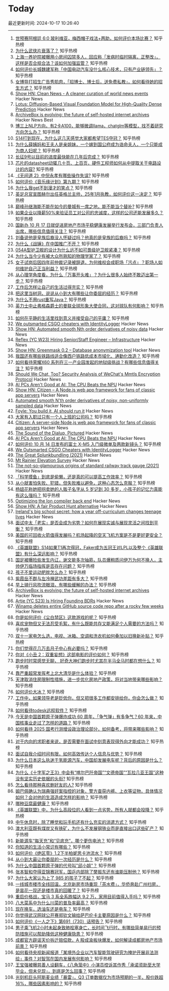 # Today

最近更新时间: 2024-10-17 10:26:40

--- 
1. [世预赛阿根廷 6:0 玻利维亚，梅西帽子戏法+两助，如何评价本场比赛？](https://www.zhihu.com/question/1027847977) 知乎热榜
2. [为什么武侠片衰落了？](https://www.zhihu.com/question/480063802) 知乎热榜
3. [上海一养护院被曝用小房间囚禁多人，回应称「发病时临时隔离，正整改」，这样是否合规合法？该如何加强监管？](https://www.zhihu.com/question/884020032) 知乎热榜
4. [如何评价长城魏建军称「中国电动汽车没什么核心技术，只有产业链领先」？](https://www.zhihu.com/question/1029462247) 知乎热榜
5. [女博导打招生广告秀肌肉，「招博士、博士后，送免费私教」，如何看待她的招生方式？](https://www.zhihu.com/question/950966170) 知乎热榜
6. [Show HN: Clean News - A cleaner curation of world news events](https://cleannews.fyi) Hacker News
7. [Lotus: Diffusion-Based Visual Foundation Model for High-Quality Dense Prediction](https://lotus3d.github.io/) Hacker News
8. [ArchiveBox is evolving: the future of self-hosted internet archives](https://docs.sweeting.me/s/archivebox-plugin-ecosystem-announcement) Hacker News Best
9. [博三上NLP方向，有2卡A100，能够微调llama，chatglm等模型，找不着研究方向怎么办？](https://www.zhihu.com/question/629933996) 知乎热榜
10. [S14打到现在，为什么这几天感觉大家都希望TES夺冠？](https://www.zhihu.com/question/945849816) 知乎热榜
11. [为什么薛姨妈和王夫人是亲姐妹，一个嫁到国公府成为诰命夫人，一个只能成为商人妇呢？](https://www.zhihu.com/question/38166310) 知乎热榜
12. [长征9号以目前的进度最快能在几年后完成？](https://www.zhihu.com/question/565382237) 知乎热榜
13. [芯片的datasheet动辄几十页、上百页，硬件工程师如何从中提取关于电路设计的内容?](https://www.zhihu.com/question/286868108) 知乎热榜
14. [《无间道 2》中倪永孝有哪些操作失误?](https://www.zhihu.com/question/666163316) 知乎热榜
15. [如何评价《音乐缘计划》第九期？](https://www.zhihu.com/question/862033930) 知乎热榜
16. [为什么我get不到漫才的笑点？](https://www.zhihu.com/question/493179145) 知乎热榜
17. [英足总官宣图赫尔出任英格兰主帅，25年1月执教，如何评价这一决定？](https://www.zhihu.com/question/994371754) 知乎热榜
18. [巅峰孙继海能不能在如今的曼城有一席之地，能不能当个替补?](https://www.zhihu.com/question/667607897) 知乎热榜
19. [如果企业以降薪50%来验证员工对公司的忠诚度，这样的公司还能发展多久？](https://www.zhihu.com/question/666476753) 知乎热榜
20. [国新办 10 月 17 日就促进房地产市场平稳健康发展举行发布会，三部门负责人出席，哪些信息值得关注？](https://www.zhihu.com/question/976427423) 知乎热榜
21. [刘备说他是皇族后裔没人怀疑过吗？他真的是皇族的后裔吗？](https://www.zhihu.com/question/24752878) 知乎热榜
22. [为什么《战锤》在中国推广不开？](https://www.zhihu.com/question/299006388) 知乎热榜
23. [054A型护卫舰的设计为什么远不如可畏级护卫舰紧凑？](https://www.zhihu.com/question/666443756) 知乎热榜
24. [为什么当今少有被大众所熟知的物理学家了？](https://www.zhihu.com/question/276968057) 知乎热榜
25. [女子试岗后因四年前仲裁记录被辞退，为何维权会成职场「污点」？职场人如何维护自己正当利益？](https://www.zhihu.com/question/1031773357) 知乎热榜
26. [从心理学角度看，为什么「万事开头难」？为什么很多人始终不敢迈出第一步？](https://www.zhihu.com/question/924496837) 知乎热榜
27. [工作后怎样让自己的生活过得充实？](https://www.zhihu.com/question/757861435) 知乎热榜
28. [把这里当树洞，说说从小到大有哪些让你委屈的经历？](https://www.zhihu.com/question/804219031) 知乎热榜
29. [为什么不用rust重写Java？](https://www.zhihu.com/question/806130182) 知乎热榜
30. [英力士中止弗格森爵士的曼联全球形象大使合同，这对球队有何影响？](https://www.zhihu.com/question/963626790) 知乎热榜
31. [如何在平静的生活里找到意义并接受自己的平庸？](https://www.zhihu.com/question/954333034) 知乎热榜
32. [We outsmarted CSGO cheaters with IdentityLogger](https://mobeigi.com/blog/gaming/how-we-outsmarted-csgo-cheaters-with-identitylogger/) Hacker News
33. [Show HN: Automated smooth Nth order derivatives of noisy data](https://github.com/hugohadfield/kalmangrad) Hacker News
34. [Reflex (YC W23) Hiring Senior/Staff Engineer – Infrastructure](https://www.ycombinator.com/companies/reflex/jobs/uBt9ZNP-senior-staff-engineer-infrastructure) Hacker News
35. [Show HN: Greenmask 0.2 – Database anonymization tool](https://github.com/GreenmaskIO/greenmask) Hacker News
36. [我国还有哪些铁路线适合像西户铁路低成本市域化、通勤化改造？](https://www.zhihu.com/question/853719872) 知乎热榜
37. [如何看待荣耀X60 系列在三一产业园发起的地狱级挑战？有哪些信息值得关注？](https://www.zhihu.com/question/1062747627) 知乎热榜
38. [Should We Chat, Too? Security Analysis of WeChat's Mmtls Encryption Protocol](https://citizenlab.ca/2024/10/should-we-chat-too-security-analysis-of-wechats-mmtls-encryption-protocol/) Hacker News
39. [AI PCs Aren't Good at AI: The CPU Beats the NPU](https://github.com/usefulsensors/qc_npu_benchmark) Hacker News
40. [Show HN: Citizen – A Node.js web app framework for fans of classic app servers](https://github.com/jaysylvester/citizen) Hacker News
41. [Automated smooth N'th order derivatives of noisy, non-uniformly sampled data](https://github.com/hugohadfield/kalmangrad) Hacker News
42. [Foyle: You build it, AI should run it](https://future.mozilla.org/builders/news_insights/foyle-you-build-it-ai-should-run-it/) Hacker News
43. [大家有入职过只有一个人上班的公司吗？](https://www.zhihu.com/question/458895984) 知乎热榜
44. [Citizen: A server-side Node.js web app framework for fans of classic app servers](https://github.com/jaysylvester/citizen) Hacker News
45. [The Sound of the Dialup, Pictured](https://www.windytan.com/2012/11/the-sound-of-dialup-pictured.html) Hacker News
46. [AI PCs Aren't Good at AI: The CPU Beats the NPU](https://petewarden.com/2024/10/16/ai-pcs-arent-very-good-at-ai/) Hacker News
47. [如何评价 10 月 14 日发布的富士 X-M5 入门级微单及两款新镜头？](https://www.zhihu.com/question/799380131) 知乎热榜
48. [We Outsmarted CSGO Cheaters with IdentityLogger](https://mobeigi.com/blog/gaming/how-we-outsmarted-csgo-cheaters-with-identitylogger/) Hacker News
49. [The Great Splunkbundling (2021)](https://rakgarg.substack.com/p/the-great-splunkbundling) Hacker News
50. [Mt Rainier Elevation Survey](https://www.countryhighpoints.com/mt-rainier-elevation-survey/) Hacker News
51. [The not-so-glamourous origins of standard railway track gauge (2021)](https://garethdennis.medium.com/the-not-so-glamourous-origins-of-standard-track-gauge-2b5f1ae7e3bc) Hacker News
52. [「科学摸鱼」到底是偷懒，还是真的可以提高工作效率？](https://www.zhihu.com/question/789437876) 知乎热榜
53. [从小就害怕失败、犯错，但失败难以避免，这种心态怎么克服？](https://www.zhihu.com/question/851462836) 知乎热榜
54. [杨妞花称她把拐卖她的人贩子名字从 5 岁记到 30 多岁，小孩子的记忆力真能有这么强吗？](https://www.zhihu.com/question/817400910) 知乎热榜
55. [Optimizing the Ion compiler back end](https://spidermonkey.dev/blog/2024/10/16/75x-faster-optimizing-the-ion-compiler-backend.html) Hacker News
56. [Show HN: A fair Product Hunt alternative](https://simplelister.com/) Hacker News
57. [Ireland's big school secret: how a year off-curriculum changes teenage lives](https://www.theguardian.com/lifeandstyle/2024/oct/16/ireland-school-secret-transition-year-off-curriculum) Hacker News
58. [面试中太「老实」是否会成为劣势？如何在展现实诚与展现灵活之间找到平衡？](https://www.zhihu.com/question/668860937) 知乎热榜
59. [美国的可回收火箭值得发展吗？机场起降的空天飞机方案是不是更好更安全？](https://www.zhihu.com/question/934564917) 知乎热榜
60. [《英雄联盟》S14如果T1再次得冠，Faker成为五冠王对LPL以及整个《英雄联盟》有什么深远影响？](https://www.zhihu.com/question/863323746) 知乎热榜
61. [国足被曝险些发生内讧，谢文能多次抽筋，队员爆粗质问伊万为何不换人，主帅伊万临场指挥是否存在问题？](https://www.zhihu.com/question/1056360555) 知乎热榜
62. [孩子不爱运动肥胖怎么办？](https://www.zhihu.com/question/943786181) 知乎热榜
63. [紫霞岳不群与左冷禅武功差距有多大？](https://www.zhihu.com/question/802525892) 知乎热榜
64. [早上骑行风吹流眼泪，有哪些缓解的办法？](https://www.zhihu.com/question/800338919) 知乎热榜
65. [ArchiveBox is evolving: the future of self-hosted internet archives](https://docs.sweeting.me/s/archivebox-plugin-ecosystem-announcement) Hacker News
66. [Artie (YC S23) Is Hiring Founding BDRs](https://www.ycombinator.com/companies/artie/jobs/7nZZhlU-founding-bdr) Hacker News
67. [Winamp deletes entire GitHub source code repo after a rocky few weeks](https://arstechnica.com/gadgets/2024/10/winamp-really-whips-open-source-coders-into-frenzy-with-its-source-release/) Hacker News
68. [你是如何评价《尘白禁区》这款游戏的呢？](https://www.zhihu.com/question/662063812) 知乎热榜
69. [喜欢宠物但又无法忍受毛絮，有什么既能共存又能满足个人需要的方法吗？](https://www.zhihu.com/question/669685052) 知乎热榜
70. [双十一家电怎么选，电视、冰箱、空调和洗衣机如何叠加以旧换新补贴？](https://www.zhihu.com/question/948773869) 知乎热榜
71. [你们觉得花几万去月子中心有必要吗？](https://www.zhihu.com/question/532086239) 知乎热榜
72. [你对《小丑 2：双重妄想》这部电影的评价如何？](https://www.zhihu.com/question/857471089) 知乎热榜
73. [跑步时时常感觉无聊， 好奇大神们跑步时尤其在半马全马时都在想什么？](https://www.zhihu.com/question/661747237) 知乎热榜
74. [靠严重超常发挥考上北大清华是什么体验？](https://www.zhihu.com/question/803656330) 知乎热榜
75. [天津取消住房限制性措施，进一步优化房地产政策，将对当地带来哪些影响？](https://www.zhihu.com/question/1021207007) 知乎热榜
76. [如何评价大冰？](https://www.zhihu.com/question/21921783) 知乎热榜
77. [工作中，如果领导老是贬低你，但又把很多工作都安排给你，你会怎么做？](https://www.zhihu.com/question/820159808) 知乎热榜
78. [如何看待todesk远程软件？](https://www.zhihu.com/question/455257876) 知乎热榜
79. [今天是中国首颗原子弹爆炸成功 60 周年，「争气弹」有多争气？60 年来，中国核事业走过了怎样的道路？](https://www.zhihu.com/question/820790095) 知乎热榜
80. [如何看待 2025 国考行测增设政治理论部分，如何备考，将带来哪些影响？](https://www.zhihu.com/question/871959366) 知乎热榜
81. [对于内向的求职者来说，是否需要在面试中刻意表现得外向才能成功？](https://www.zhihu.com/question/668869095) 知乎热榜
82. [面试自我介绍时间有限，如何高效传达个人信息与优势？](https://www.zhihu.com/question/668857157) 知乎热榜
83. [为什么日本这么执迷于氢能源汽车，中国却发展电车呢？背后的原因是什么？](https://www.zhihu.com/question/878545606) 知乎热榜
84. [为什么《十字军之王3》中会有“喀尔巴阡帝国”“文德帝国”“瓦拉几亚王国”这种没有坚实历史依据的头衔?](https://www.zhihu.com/question/853069224) 知乎热榜
85. [怎么看待那种喜欢删好友的人?](https://www.zhihu.com/question/897359840) 知乎热榜
86. [姆巴佩确认为瑞典强奸案指控的对象，警方查获内裤、上衣等证物，具体情况如何？会对他的生涯造成怎样的影响？](https://www.zhihu.com/question/1074454211) 知乎热榜
87. [哪种豆腐最健康？](https://www.zhihu.com/question/520333438) 知乎热榜
88. [《英雄联盟》中，为什么高段位的人看到一点劣势，所有人就都会投降？](https://www.zhihu.com/question/323835405) 知乎热榜
89. [中午休息时，除了睡觉和玩手机还有什么充实的消遣方式？](https://www.zhihu.com/question/806985603) 知乎热榜
90. [澳大利亚既有煤炭又有铁矿，为什么不发展钢铁业而是直接出口这些矿产？](https://www.zhihu.com/question/22422028) 知乎热榜
91. [新能源车“每天充”和“见底充”，哪个更伤电池？](https://www.zhihu.com/question/664599967) 知乎热榜
92. [你知道的生活小常识有哪些？](https://www.zhihu.com/question/31765962) 知乎热榜
93. [如何评价《绝区零》1.2下半柏妮思卡池流水？](https://www.zhihu.com/question/1078216571) 知乎热榜
94. [从小到大最让你委屈的一次经历是什么？](https://www.zhihu.com/question/804219031) 知乎热榜
95. [为什么中国首颗原子弹的代号叫"邱小姐"？](https://www.zhihu.com/question/470564803) 知乎热榜
96. [张本智和夺得亚锦赛冠军，国乒内部除了樊振东还有谁能压制他？](https://www.zhihu.com/question/898928414) 知乎热榜
97. [为什么大家认为上了 985 的孩子了不起？](https://www.zhihu.com/question/654939134) 知乎热榜
98. [一线城市楼市全线回温，北京新房市场重现「茶水费」，华侨奔赴广州扫房，是昙花一现还是楼市真的回暖了？](https://www.zhihu.com/question/1025200761) 知乎热榜
99. [重启价格战，宝马 3 系全系跌幅达 9.2 万，家用目前值得入手吗？](https://www.zhihu.com/question/864609699) 知乎热榜
100. [八大菜系中为什么川菜的普及率最高？](https://www.zhihu.com/question/660163455) 知乎热榜
101. [现在换车，选油车还是电车？](https://www.zhihu.com/question/666308530) 知乎热榜
102. [你觉得武汉网球公开赛郑钦文输给萨巴伦卡主要原因是什么？](https://www.zhihu.com/question/861782858) 知乎热榜
103. [如何评价《一人之下》第691（730）话预告？](https://www.zhihu.com/question/1053665426) 知乎热榜
104. [男子乘飞机2小时未起身致肺栓塞身亡，长时间飞行时，有哪些简单易行的预防措施可以帮助降低这种健康隐患？](https://www.zhihu.com/question/964685761) 知乎热榜
105. [成都官方辟谣天价拆迁赔偿款，A 股成渝板块爆发，如何解读成都房地产市场前景？](https://www.zhihu.com/question/1048568467) 知乎热榜
106. [如何看待央视新闻报道「某境外企业以汽车智能驾驶研究为掩护开展非法测绘」事件？对智驾在国内发展有何影响？](https://www.zhihu.com/question/1074579434) 知乎热榜
107. [王宝强被曝慈善人设翻车，《八角笼中》小演员控诉其作秀「承诺资助至大学毕业，但未兑现」，到底是怎么回事？](https://www.zhihu.com/question/1052812596) 知乎热榜
108. [光刻机巨头阿斯麦业绩「暴雷」，Q3 订单数据仅为市场预期的一半，股价跌超 16%，哪些因素影响的？](https://www.zhihu.com/question/1026035593) 知乎热榜
